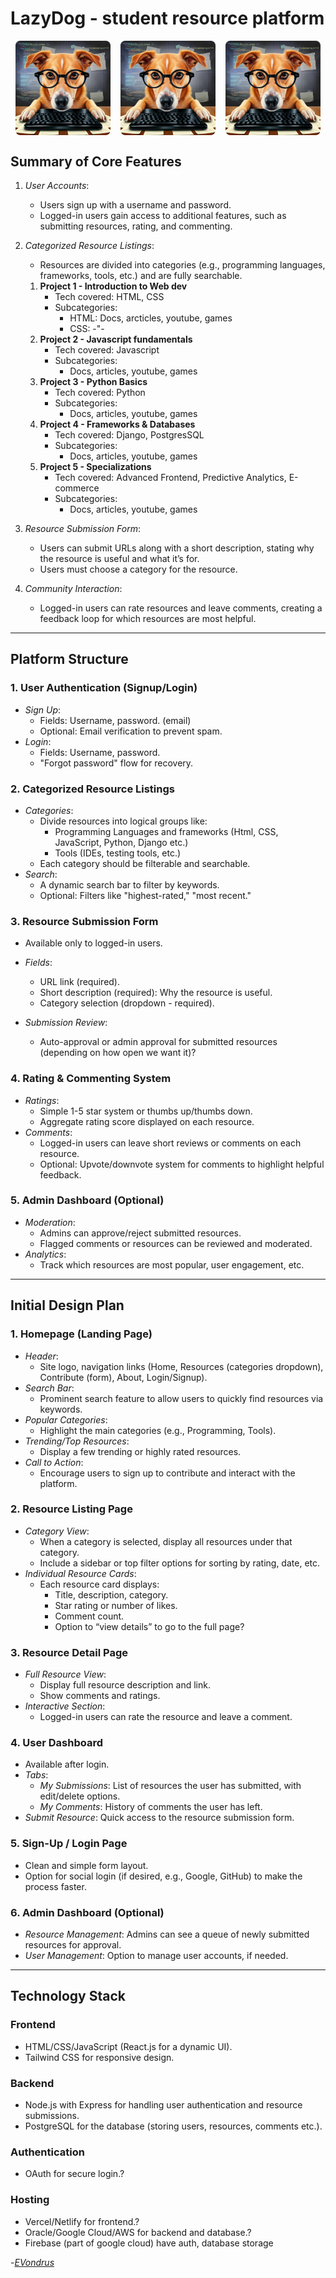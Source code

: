 # LazyDog - student resource platform
<div style="display: flex; justify-content: space-around;">
  <img src="./docs/readme-img/ld-black.jpg" alt="LazyDog with black glasses" style="width: 30%; border-radius: 5%;">
  <img src="./docs/readme-img/ld-black.jpg" alt="LazyDog with black glasses" style="width: 30%; border-radius: 5%;">
 <img src="./docs/readme-img/ld-black.jpg" alt="LazyDog with black glasses" style="width: 30%; border-radius: 5%;">
</div>

## Summary of Core Features

1. _User Accounts_:

   - Users sign up with a username and password.
   - Logged-in users gain access to additional features, such as submitting resources, rating, and commenting.

2. _Categorized Resource Listings_:

   - Resources are divided into categories (e.g., programming languages, frameworks, tools, etc.) and are fully searchable.

   1. **Project 1 - Introduction to Web dev**
      - Tech covered: HTML, CSS
      - Subcategories:
        - HTML: Docs, arcticles, youtube, games
        - CSS: -"-
   2. **Project 2 - Javascript fundamentals**
      - Tech covered: Javascript
      - Subcategories:
        - Docs, articles, youtube, games
   3. **Project 3 - Python Basics**
      - Tech covered: Python
      - Subcategories:
        - Docs, articles, youtube, games
   4. **Project 4 - Frameworks & Databases**
      - Tech covered: Django, PostgresSQL
      - Subcategories:
        - Docs, articles, youtube, games
   5. **Project 5 - Specializations**
      - Tech covered: Advanced Frontend, Predictive Analytics, E-commerce
      - Subcategories:
        - Docs, articles, youtube, games

3. _Resource Submission Form_:
   - Users can submit URLs along with a short description, stating why the resource is useful and what it’s for.
   - Users must choose a category for the resource.

4. _Community Interaction_:
   - Logged-in users can rate resources and leave comments, creating a feedback loop for which resources are most helpful.

---

## Platform Structure

### 1. User Authentication (Signup/Login)

- _Sign Up_:
  - Fields: Username, password. (email)
  - Optional: Email verification to prevent spam.
- _Login_:
  - Fields: Username, password.
  - "Forgot password" flow for recovery.

### 2. Categorized Resource Listings

- _Categories_:
  - Divide resources into logical groups like:
    - Programming Languages and frameworks (Html, CSS, JavaScript, Python, Django etc.)
    - Tools (IDEs, testing tools, etc.)
  - Each category should be filterable and searchable.
- _Search_:
  - A dynamic search bar to filter by keywords.
  - Optional: Filters like "highest-rated," "most recent."

### 3. Resource Submission Form

- Available only to logged-in users.
- _Fields_:

  - URL link (required).
  - Short description (required): Why the resource is useful.
  - Category selection (dropdown - required).

- _Submission Review_:
  - Auto-approval or admin approval for submitted resources (depending on how open we want it)?

### 4. Rating & Commenting System

- _Ratings_:
  - Simple 1-5 star system or thumbs up/thumbs down.
  - Aggregate rating score displayed on each resource.
- _Comments_:
  - Logged-in users can leave short reviews or comments on each resource.
  - Optional: Upvote/downvote system for comments to highlight helpful feedback.

### 5. Admin Dashboard (Optional)

- _Moderation_:
  - Admins can approve/reject submitted resources.
  - Flagged comments or resources can be reviewed and moderated.
- _Analytics_:
  - Track which resources are most popular, user engagement, etc.

---

## Initial Design Plan

### 1. Homepage (Landing Page)

- _Header_:
  - Site logo, navigation links (Home, Resources (categories dropdown), Contribute (form), About, Login/Signup).
- _Search Bar_:
  - Prominent search feature to allow users to quickly find resources via keywords.
- _Popular Categories_:
  - Highlight the main categories (e.g., Programming, Tools).
- _Trending/Top Resources_:
  - Display a few trending or highly rated resources.
- _Call to Action_:
  - Encourage users to sign up to contribute and interact with the platform.

### 2. Resource Listing Page

- _Category View_:
  - When a category is selected, display all resources under that category.
  - Include a sidebar or top filter options for sorting by rating, date, etc.
- _Individual Resource Cards_:
  - Each resource card displays:
    - Title, description, category.
    - Star rating or number of likes.
    - Comment count.
    - Option to “view details” to go to the full page?

### 3. Resource Detail Page

- _Full Resource View_:
  - Display full resource description and link.
  - Show comments and ratings.
- _Interactive Section_:
  - Logged-in users can rate the resource and leave a comment.

### 4. User Dashboard

- Available after login.
- _Tabs_:
  - _My Submissions_: List of resources the user has submitted, with edit/delete options.
  - _My Comments_: History of comments the user has left.
- _Submit Resource_: Quick access to the resource submission form.

### 5. Sign-Up / Login Page

- Clean and simple form layout.
- Option for social login (if desired, e.g., Google, GitHub) to make the process faster.

### 6. Admin Dashboard (Optional)

- _Resource Management_: Admins can see a queue of newly submitted resources for approval.
- _User Management_: Option to manage user accounts, if needed.

---

## Technology Stack

### Frontend

- HTML/CSS/JavaScript (React.js for a dynamic UI).
- Tailwind CSS for responsive design.

### Backend

- Node.js with Express for handling user authentication and resource submissions.
- PostgreSQL for the database (storing users, resources, comments etc.).

### Authentication

- OAuth for secure login.?

### Hosting

- Vercel/Netlify for frontend.?
- Oracle/Google Cloud/AWS for backend and database.?
- Firebase (part of google cloud) have auth, database storage

-*[EVondrus](https://github.com/EVondrus)*